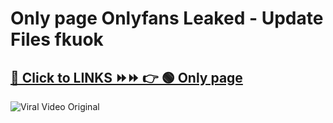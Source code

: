 
 # Only page Onlyfans Leaked - Update Files fkuok

## <h2><a href="https://clipsfans.com/Only_page&ref=git">🔗 Click to LINKS ⏩⏩ 👉 🟢 Only page </a></h2>

<a href="https://clipsfans.com/Only_page&ref=git" rel="nofollow" data-target="animated-image.originalLink"><img src="https://i.ibb.co.com/xMMVF88/686577567.gif" alt="Viral Video Original" style="max-width: 100%; display: inline-block;" data-target="animated-image.originalImage"></a>

